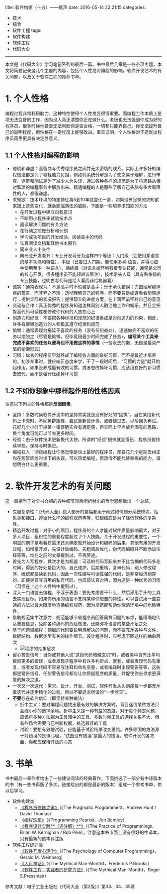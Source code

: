 title: 软件构建（十五）——尾声
date: 2016-05-14 22:21:15
categories:
- 技术
- 综合
- 软件工程
tags:
- 软件构建
- 软件工程
- 代码大全
---
本文是《代码大全》学习笔记系列的最后一篇。书中最后几章是一些杂项主题，本文将简要记录这几个主题的内容，包括个人性格对编程的影响，软件开发艺术的有关问题，以及关于软件工程的推荐书单。

<!-- more -->

# 1. 个人性格

编程过程非常耗用脑力，这种特性使得个人性格显得很重要。而编程工作本质上是项无法监督的工作，因为没人真正清楚你正在做什么。老板也无法强迫你成为好的程序员，很多时候他甚至无法判断你是否合格，一切都只能靠自己。你无法提升自己的聪明程度，但性格在一定程度上能够改进。事实证明，个人性格对于造就出程序员高手更具有决定性意义。

## 1.1 个人性格对编程的影响

* 聪明和谦虚：高智商与优秀程序员之间并无太密切的联系。实际上许多好的编程做法都是为了减轻脑力负担，例如将系统分解是为了使之易于理解，进行审查、评审和测试是为了减少人为失误，通过各种各样的规范是为了将思路从相对繁琐的编程事务中解放出来。精通编程的人是那些了解自己头脑有多大局限性的人，都很谦虚。
* 求知欲：技术环境的特定特征每5到10年就变化一番，如果没有足够的求知欲来跟上这些变化，就会面临落伍的威胁，下面是一些培养求知欲的方法
    * 在开发过程中建立自我意识
    * 不断用小程序来试验技术点
    * 阅读解决问题的有关方法
    * 在行动之前做分析和计划
    * 学习成功项目的开发经验，阅读高手的代码
    * 认真阅读文档和其他书本期刊
    * 同专业人士交往
    * 向专业开发看齐：专业开发可分为这样四个等级：入门级（会使用某语言的基本功能和特性），中级（已度过入门期，能使用多种 语言，并得心应手使用至少一种语言），熟练级（对语言或环境有着专业技能，通常是公司的核心开发，很多程序员不能超越该层次），技术带头人级（具有熟练级的专业技能，也明白写代码是给人看而非给机器看）
* 诚实：通常表现为：不是高手时不假装是高手；乐于承认错误；力图理解编译器的警告，而非弃之不理；透彻理解自己的程序，而不要只是编译看看能否运行；提供实际的状况报告；提供现实的进度方案，在上司面前坚持自己的意见
* 交流与合作：真正优秀的程序员知道怎样同别人融洽地工作和娱乐，并且会把提高代码可读性和修改你代码的人放在心上
* 创造力和纪律：不要把各种标准和规范的纪律看成是对创造力的约束，相反，许多有很强创造力的人都极其遵守纪律和规范
* 偷懒：通常表现为拖延不喜欢的任务（没有任何益处），迅速做完不喜欢的任务以摆脱之（尽管是偷懒，但毕竟用最少时间完成了任务），**编写某个工具来完成不喜欢的任务以便再也不用做这样的事情**（一劳永逸的懒，无疑是最具产值的偷懒形式）
* 习惯：优秀的程序员早就养成了编程各方面的良好习惯，而不是最近才培养的。初涉某事时，就应端正态度来学，干了一段时间后，“习惯的力量”就开始起作用。如果没养成最有效的习惯，或者想改掉坏习惯，应该用良好的新习惯去取代，而不是强行杜绝掉坏习惯

## 1.2 不如你想象中那样起作用的性格因素

注意以下列举的性格都是**反面因素**。

* 坚持：多数时候软件开发中的坚持其实就是没有好处的“固执”，当在某段新代码上卡壳时，不妨另辟蹊径，尝试重新设计类，或者绕过去，以后回头再试。花好几个小时干掉某一错误确实会有满足感，但实际上早点放弃固有的思路，换个角度可能可以节省更多时间。
* 经验：由于软件技术更新换代太快，所谓的“经验”很快就会落伍，程序员要持续学些，保持与时俱进。
* 编程狂人：彻夜编程让你感觉像是世上最好的程序员，却要花几个星期去纠正你在短暂辉煌时埋下的失误。可以热爱编程，但热情不能代替熟练的能力，请想明白什么更重要。

# 2. 软件开发艺术的有关问题

这一章相当于对全书介绍的各种细节背后所折射出的哲学思想做出一个总结。

* 克服复杂性：《代码大全》绝大部分的篇幅都用于阐述如何划分系统模块，抽象类和接口，遵循什么样的编程规范等等，归根结底是为了降低软件的复杂性。
* 精选开发过程：对于小的项目，程序员的个人才能对软件质量影响最大，对于多人项目，组织性的重要程度超过了个人技能。关于开发过程的重要性，一个明显的例子是看看在需求还未确定就开始设计和编码的后果。其他有用的开发过程，如增量开发，先设计后编码，先粗调后优化，伪代码编码并不断添加注释等等，均在之前的文章提到过，不再赘述。
* 首先为人写程序，其次才是为机器：可读的代码写起来并不比含糊的代码多花时间，得到的好处是巨大的。自己维护，后期重构，复审代码，别人修改程序，统统都要读到代码，因此一次性编写可读性强的代码，是非常经济划算的。即便是自写自用的私有代码，也应该认真对待，因为这是一种优秀的习惯（习惯在上述个人性格中提到过）。
* 深入一门语言去编程，不浮于表面：要先考虑要干什么，然后采用手头的工具去实现目标。如果你所用的语言不支持某种你想要的特性，可以尝试用一些变通的方法以最大限度地遵循编程规范，因为规范能帮助你理清环境中的危险特性。
* 借助规范集中注意力：规范能够节省程序员回答同样问题的麻烦，能精确地传达重要信息，免除各种编码的危险做法，还能弥补语言的某些不足之处
* 基于问题域编程：顶层的代码要说明想解决的问题，而不要充斥各种与文件、数据结构、数据类型有关的操作细节。设计程序时，应考虑下图这样的抽象层次
    * ![程序的抽象层次](https://raytaylorlin-blog.oss-cn-shenzhen.aliyuncs.com/image%2Fsoftware%2F%E7%A8%8B%E5%BA%8F%E7%9A%84%E6%8A%BD%E8%B1%A1%E5%B1%82%E6%AC%A1.png)
* 留心警告信号：当你或其他人说“这段代码暗藏玄机”时，或者类中含有比平均数目更多的错误，或者发现子程序中有许多判断点、嵌套，或者发现代码有重复，或者发现代码不容易写注释和命名变量，或者编译时出现警告等等，这些都是警告信号。任何警告信号都应让你质疑程序的质量，并促使你去寻求更满意的解决之道。
* 一次又一次迭代：需求、设计、开发、测试，软件开发从头到尾每一步都充斥着迭代并逐步精化的过程。所以不要追求所谓的“一步登天”。
* **不要**存在软件信仰（即坚持某种做法）
    * 折中主义：要对编程问题找出最有效的解决方案时，盲目迷信某种方法只会缩小你的选择余地。折中主义是一种有益的态度，对于每个特定问题，应该将多种方法视为工具箱中的工具。多数时候工具的选择关系不大，但有些场合需要自己判断权衡，挑选最好的工具
    * 试验：要想有效地试验，应能基于试验结果改变思路。许多顽固的方法源于对错误的畏惧心理，“试图没有错误”是最大的错误。软件开发的各方面，你都应保待开放的心态

# 3. 书单

书中最后一章作者给出了一些建议阅读的经典著作，下面挑选了一部分有中译版本的书（有一些书再版了多次，链接给出的都是最新的版本）组成一个参考书单，供以后学习。

* 软件构建类
    * [《程序员修炼之道》](https://book.douban.com/subject/5387402/)（《The Pragmatic Programmer》，Andrew Hunt / David Thomas）
    * [《编程珠玑》](https://book.douban.com/subject/3227098/)（《Programming Pearls》，Jon Bentley）
    * [《程序设计实践**（评注版）**》](https://book.douban.com/subject/6524000/)（《The Practice of Programming》，Brian W. Kernighan / Rob Pike），注意这本书市面上没有很好的中译本，只有最新的这本评注版
* 软件工程综述类
    * [《软件开发心理学》](https://book.douban.com/subject/26419766/)（《The Psychology of Computer Programming》，Gerald M. Weinberg）
    * [《人月神话》](https://book.douban.com/subject/2230248/)（《The Mythical Man-Month》，Frederick P.Brooks）
    * [《软件工程：实践者的研究方法》](https://book.douban.com/subject/6047742/)（《The Mythical Man-Month》，Roger S.Pressman）

参考文献：电子工业出版社《代码大全（第2版）》第33、34、35章
